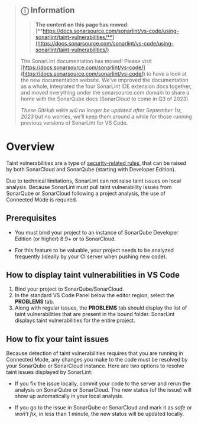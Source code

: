 > ## ⓘ **Information**
>
>>**The content on this page has moved**: [**https://docs.sonarsource.com/sonarlint/vs-code/using-sonarlint/taint-vulnerabilities/**](https://docs.sonarsource.com/sonarlint/vs-code/using-sonarlint/taint-vulnerabilities/)  
>
>The SonarLint documentation has moved! Please visit [https://docs.sonarsource.com/sonarlint/vs-code/](https://docs.sonarsource.com/sonarlint/vs-code/) to have a look at the new documentation website. We’ve improved the documentation as a whole, integrated the four SonarLint IDE extension docs together, and moved everything under the sonarsource.com domain to share a home with the SonarQube docs (SonarCloud to come in Q3 of 2023).
>
>*These GitHub wikis will no longer be updated after September 1st, 2023* but no worries, we’ll keep them around a while for those running previous versions of SonarLint for VS Code.
>

# Overview

Taint vulnerabilities are a type of [security-related rules](https://docs.sonarqube.org/latest/user-guide/security-rules/), that can be raised by both SonarCloud and SonarQube (starting with Developer Edition).

Due to technical limitations, SonarLint can not raise taint issues on local analysis. Because SonarLint must pull taint vulnerability issues from SonarQube or SonarCloud following a project analysis, the use of Connected Mode is required.

## Prerequisites

- You must bind your project to an instance of SonarQube Developer Edition (or higher) 8.9+ or to SonarCloud.

- For this feature to be valuable, your project needs to be analyzed frequently (ideally by your CI server when pushing new code).

## How to display taint vulnerabilities in VS Code

1. Bind your project to SonarQube/SonarCloud.
1. In the standard VS Code Panel below the editor region, select the **PROBLEMS** tab.
1. Along with regular issues, the **PROBLEMS** tab should display the list of taint vulnerabilities that are present in the bound folder. SonarLint displays taint vulnerabilities for the entire project.

## How to fix your taint issues

Because detection of taint vulnerabilities requires that you are running in Connected Mode, any changes you make to the code must be resolved by your SonarQube or SonarCloud instance.  Here are two options to resolve taint issues displayed by SonarLint:

- If you fix the issue locally, commit your code to the server and rerun the analysis on SonarQube or SonarCloud. The new status (of the issue) will show up automatically in your local analysis.

- If you go to the issue in SonarQube or SonarCloud and mark it as _safe_ or _won’t fix_, in less than 1 minute, the new status will be updated locally.